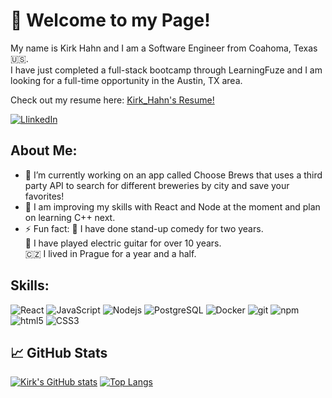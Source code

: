 # 👋 Welcome to my Page!

My name is Kirk Hahn and I am a Software Engineer from Coahoma, Texas :us:. <br> I have just completed a full-stack bootcamp through LearningFuze and I am looking for a full-time opportunity in the Austin, TX area. 

Check out my resume here: [Kirk_Hahn's Resume!](https://github.com/kirkhahn11/kirkhahn11/files/6777769/Kirk_Hahn_Resume_Current.pdf)


<a href="https://www.linkedin.com/in/kirk-hahn/">
   <img alt="LIinkedIn" src="https://img.shields.io/badge/LinkedIn-0077B5?style=for-the-badge&logo=linkedin&logoColor=white" /> 
</a>

## About Me: 
- 🔭 I’m currently working on an app called Choose Brews that uses a third party API to search for different breweries by city and save your favorites!
- 📖 I am improving my skills with React and Node at the moment and plan on learning C++ next.
- ⚡ Fun fact: :microphone: I have done stand-up comedy for two years. <br>    🎸 I have played electric guitar for over 10 years. <br>    🇨🇿 I lived in Prague for a year and a half. 

## Skills: 
  <img alt="React" src="https://img.shields.io/badge/React-20232A?style=for-the-badge&logo=react&logoColor=61DAFB" />   <img alt="JavaScript" src="https://img.shields.io/badge/JavaScript-F7DF1E?style=for-the-badge&logo=javascript&logoColor=black" />
  <img alt="Nodejs" src="https://img.shields.io/badge/Node.js-339933?style=for-the-badge&logo=nodedotjs&logoColor=white" />
  <img alt="PostgreSQL" src="https://img.shields.io/badge/PostgreSQL-316192?style=for-the-badge&logo=postgresql&logoColor=white" /> 
  <img alt="Docker" src="https://img.shields.io/badge/Docker-2CA5E0?style=for-the-badge&logo=docker&logoColor=white" />
  <img alt="git" src="https://img.shields.io/badge/Git-F05032?style=for-the-badge&logo=git&logoColor=white" />
  <img alt="npm" src="https://img.shields.io/badge/npm-CB3837?style=for-the-badge&logo=npm&logoColor=white" />
  <img alt="html5" src="https://img.shields.io/badge/HTML5-E34F26?style=for-the-badge&logo=html5&logoColor=white" />
  <img alt="CSS3" src="https://img.shields.io/badge/CSS3-1572B6?style=for-the-badge&logo=css3&logoColor=white" />

## &#x1f4c8; GitHub Stats

[![Kirk's GitHub stats](https://github-readme-stats.vercel.app/api?username=kirkhahn11)](https://github.com/anuraghazra/github-readme-stats)
[![Top Langs](https://github-readme-stats.vercel.app/api/top-langs/?username=anuraghazra)](https://github.com/anuraghazra/github-readme-stats)
